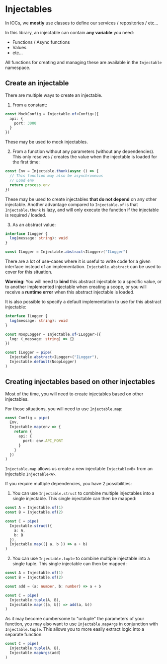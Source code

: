 # Injectables

In IOCs, we **mostly** use classes to define our services / repositories / etc...

In this library, an injectable can contain **any variable** you need:

- Functions / Async functions
- Values
- etc...

All functions for creating and managing these are available in the `Injectable` namespace.

## Create an injectable

There are multiple ways to create an injectable.

1. From a constant:

```ts
const MockConfig = Injectable.of<Config>({
  api: {
    port: 3000
  }
})
```

These may be used to mock injectables.

2. From a function without any parameters (without any dependencies). This only resolves / creates the value when the injectable is loaded for the first time:

```ts
const Env = Injectable.thunk(async () => {
  // This function may also be asynchroneous
  // Load env
  return process.env
})
```

These may be used to create injectables **that do not depend** on any other injectable.
Another advantage compared to `Injectable.of` is that `Injectable.thunk` is lazy, and will only execute the function if the injectable is required / loaded.

3. As an abstract value:

```ts
interface ILogger {
  log(message: string): void
}

const ILogger = Injectable.abstract<ILogger>("ILogger")
```

There are a lot of use-cases where it is useful to write code for a given interface instead of an implementation. `Injectable.abstract` can be used to cover for this situation.

**Warning**: You will need to **bind** this abstract injectable to a specific value, or to another implemented injectable when creating a scope, or you will receive a **runtime error** when this abstract injectable is loaded.

It is also possible to specify a default implementation to use for this abstract injectable:

```ts
interface ILogger {
  log(message: string): void
}

const NoopLogger = Injectable.of<ILogger>({
  log: (_message: string) => {}
})

const ILogger = pipe(
  Injectable.abstract<ILogger>("ILogger"),
  Injectable.default(NoopLogger)
)
```

## Creating injectables based on other injectables

Most of the time, you will need to create injectables based on other injectables.

For those situations, you will need to use `Injectable.map`:

```ts
const Config = pipe(
  Env,
  Injectable.map(env => {
    return {
      api: {
        port: env.API_PORT
      }
    }
  })
)
```

`Injectable.map` allows us create a new injectable `Injectable<B>` from an injectable `Injectable<A>`.

If you require multiple dependencies, you have 2 possibilities:

1. You can use `Injectable.struct` to combine multiple injectables into a single injectable. This single injectable can then be mapped:

```ts
const A = Injectable.of(1)
const B = Injectable.of(2)

const C = pipe(
  Injectable.struct({
    a: A,
    b: B
  }),
  Injectable.map(({ a, b }) => a + b)
)
```

2. You can use `Injectable.tuple` to combine multiple injectable into a single tuple. This single injectable can then be mapped:

```ts
const A = Injectable.of(1)
const B = Injectable.of(2)

const add = (a: number, b: number) => a + b

const C = pipe(
  Injectable.tuple(A, B),
  Injectable.map(([a, b]) => add(a, b))
)
```

As it may become cumbersome to "untuple" the parameters of your function, you may also want to use `Injectable.mapArgs` in conjunction with `Injectable.tuple`. This allows you to more easily extract logic into a separate function:

```ts
const C = pipe(
  Injectable.tuple(A, B),
  Injectable.mapArgs(add)
)
```
